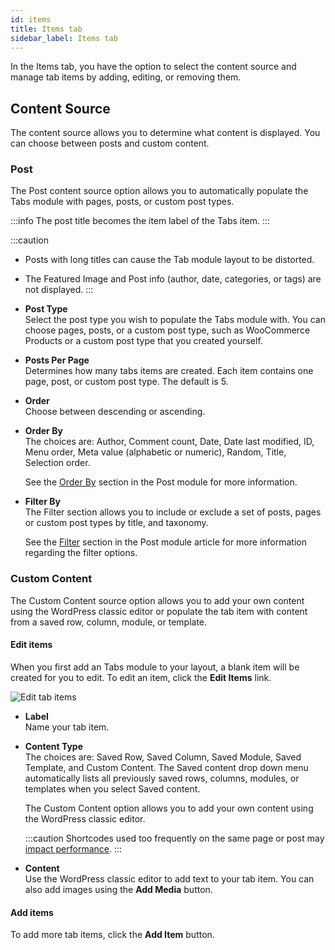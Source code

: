 ```yaml
---
id: items
title: Items tab
sidebar_label: Items tab
---
```


In the Items tab, you have the option to select the content source and manage tab items by adding, editing, or removing them.

## Content Source

The content source allows you to determine what content is displayed. You can choose between posts and custom content.

### Post

The Post content source option allows you to automatically populate the Tabs module with pages, posts, or custom post types.

:::info
The post title becomes the item label of the Tabs item.
:::

:::caution
* Posts with long titles can cause the Tab module layout to be distorted.
* The Featured Image and Post info (author, date, categories, or tags) are not displayed.
:::

* **Post Type**  
  Select the post type you wish to populate the Tabs module with. You can choose pages, posts, or a custom post type, such as WooCommerce Products or a custom post type that you created yourself.

* **Posts Per Page**  
  Determines how many tabs items are created. Each item contains one page, post, or custom post type. The default is 5.

* **Order**  
  Choose between descending or ascending.

* **Order By**  
  The choices are: Author, Comment count, Date, Date last modified, ID, Menu order, Meta value (alphabetic or numeric), Random, Title, Selection order.

  See the [Order By](/beaver-builder/layouts/modules/posts/posts.md#order-by)  section in the Post module for more information.

* **Filter By**  
  The Filter section allows you to include or exclude a set of posts, pages or custom post types by title, and taxonomy.

  See the [Filter](/beaver-builder/layouts/modules/posts/posts.md#filter) section in the Post module article for more information regarding the filter options.

### Custom Content

The Custom Content source option allows you to add your own content using the WordPress classic editor or populate the tab item with content from a saved row, column, module, or template.

#### Edit items

When you first add an Tabs module to your layout, a blank item will be created for you to edit. To edit an item, click the **Edit Items** link.

![Edit tab items](/img/beaver-builder/modules--tabs--2.jpg)

* **Label**  
  Name your tab item.

* **Content Type**  
  The choices are: Saved Row, Saved Column, Saved Module, Saved Template, and Custom Content. The Saved content drop down menu automatically lists all previously saved rows, columns, modules, or templates when you select Saved content.

  The Custom Content option allows you to add your own content using the WordPress classic editor.

  :::caution
  Shortcodes used too frequently on the same page or post may [impact performance](/beaver-builder/advanced-builder-techniques/shortcodes/shortcode-performance.md).
  :::

* **Content**  
  Use the WordPress classic editor to add text to your tab item. You can also add images using the **Add Media** button.

#### Add items

To add more tab items, click the **Add Item** button.